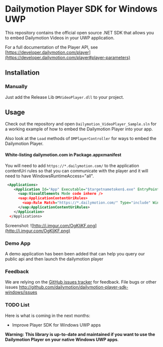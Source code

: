 # Dailymotion Player SDK for Windows UWP

This repository contains the official open source .NET SDK that allows you to embed Dailymotion Videos in your UWP application.

For a full documentation of the Player API, see [https://developer.dailymotion.com/player](https://developer.dailymotion.com/player#player-parameters)

## Installation

### Manually

Just add the Release Lib `DMVideoPlayer.dll` to your project.

## Usage

Check out the repository and open `Dailymotion_VideoPlayer_Sample.sln` for a working example of how to embed the Dailymotion Player into your app.

Also look at the `Load` methods of `DMPlayerController` for ways to embed the Dailymotion Player.

#### White-listing dailymotion.com in Package.appxmanifest

You will need to add `https://*.dailymotion.com/` to the application contentUri rules so that you can communicate with the player and it will need to have WindowsRuntimeAccess="all".

``` xml
 <Applications>
    <Application Id="App" Executable="$targetnametoken$.exe" EntryPoint="MyApp.App">
      <uap:VisualElements Mode code inhere />
      <uap:ApplicationContentUriRules>
        <uap:Rule Match="https://*.dailymotion.com/" Type="include" WindowsRuntimeAccess="all" />
      </uap:ApplicationContentUriRules>
    </Application>
  </Applications>
```
Screenshot:
![http://i.imgur.com/OgKljKF.png](http://i.imgur.com/OgKljKF.png)

 ### Demo App

A demo application has been been added that can help you query our public api and then launch the dailymotion player 

 ### Feedback

We are relying on the [GitHub issues tracker](issues) for feedback. File bugs or other issues http://github.com/dailymotion/dailymotion-player-sdk-windows/issues

### TODO List

Here is what is coming in the next months:

- Improve Player SDK for Windows UWP apps

**Warning:** **This library is up-to-date and maintained if you want to use the Dailymotion Player on your native Windows UWP apps**.
